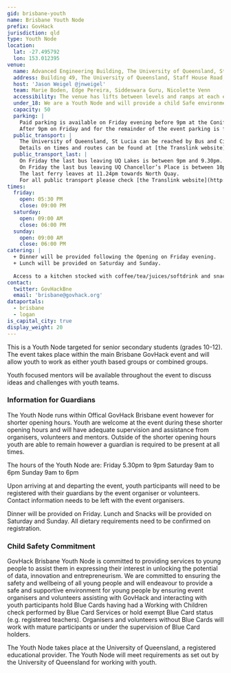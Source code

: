 ```yaml
---
gid: brisbane-youth
name: Brisbane Youth Node
prefix: GovHack
jurisdiction: qld
type: Youth Node
location:
  lat: -27.495792
  lon: 153.012395
venue:
  name: Advanced Engineering Building, The University of Queensland, St Lucia
  address: Building 49, The University of Queensland, Staff House Road, St Lucia QLD 4072
  host: 'Jason Weigel @jnweigel'
  team: Marie Boden, Edge Pereira, Siddeswara Guru, Nicolette Venn
  accessibility: The venue has lifts between levels and ramps at each entrance.
  under_18: We are a Youth Node and will provide a child Safe environment - Guardians must ensure safety to and from events
  capacity: 50
  parking: |
    Paid parking is available on Friday evening before 9pm at the Conifer Knoll carpark (98D) or on Sir William Macgregor Drive. Parking is $5 per day.
    After 9pm on Friday and for the remainder of the event parking is free. [Map of Conifer Knoll Carpark](https://www.google.com.au/maps/place/98D,+St+Lucia+QLD+4067/@-27.4993894,153.0159301,17z/data=!3m1!4b1!4m5!3m4!1s0x6b915a7924330791:0x8bb5375caf6cd7!8m2!3d-27.4993525!4d153.018182)
  public_transport: |
    The University of Queensland, St Lucia can be reached by Bus and CityCat. There are two stops which can be used UQ Chancellor’s Place and UQ Lakes for buses and for the CityCat the stop is UQ St Lucia ferry terminal. The UQ Lakes and UQ St Lucia ferry terminal have easier access to the event venue.
    Details on times and routes can be found at [the Translink website](http://translink.com.au/).
  public_transport_last: |
    On Friday the last bus leaving UQ Lakes is between 9pm and 9.30pm. On the weekend the last bus leaving UQ Lakes is between 5.30pm and 6pm.
    On Friday the last bus leaving UQ Chancellor’s Place is between 10pm and midnight depending on destination. On the weekend the last bus leaving UQ Chancellor’s Place is between 8pm and midnight depending on destination.
    The last ferry leaves at 11.24pm towards North Quay.
    For all public transport please check [the Translink website](http://translink.com.au) for your particular service and what time the last call is.
times:
  friday:
    open: 05:30 PM
    close: 09:00 PM
  saturday:
    open: 09:00 AM
    close: 06:00 PM
  sunday:
    open: 09:00 AM
    close: 06:00 PM
catering: |
  + Dinner will be provided following the Opening on Friday evening.
  + Lunch will be provided on Saturday and Sunday.
  
  Access to a kitchen stocked with coffee/tea/juices/softdrink and snacks will be available outside standard meals.
contact:
  twitter: GovHackBne
  email: 'brisbane@govhack.org'
dataportals:
  - brisbane
  - logan
is_capital_city: true
display_weight: 20
---
```


This is a Youth Node targeted for senior secondary students (grades 10-12). The event takes place within the main Brisbane GovHack event and will allow youth to work as either youth based groups or combined groups.

Youth focused mentors will be available throughout the event to discuss ideas and challenges with youth teams.

### Information for Guardians

The Youth Node runs within Offical GovHack Brisbane event however for shorter opening hours. Youth are welcome at the event during these shorter opening hours and will have adequate supervision and assistance from organisers, volunteers and mentors. Outside of the shorter opening hours youth are able to remain however a guardian is required to be present at all times.

The hours of the Youth Node are:
Friday 5.30pm to 9pm
Saturday 9am to 6pm
Sunday 9am to 6pm

Upon arriving at and departing the event, youth participants will need to be registered with their guardians by the event organiser or volunteers. Contact information needs to be left with the event organisers.

Dinner will be provided on Friday. Lunch and Snacks will be provided on Saturday and Sunday. All dietary requirements need to be confirmed on registration.

### Child Safety Commitment

GovHack Brisbane Youth Node is committed to providing services to young people to assist them in expressing their interest in unlocking the potential of data, innovation and entrepreneurism. We are committed to ensuring the safety and wellbeing of all young people and will endeavour to provide a safe and supportive environment for young people by ensuring event organisers and volunteers assisting with GovHack and interacting with youth participants hold Blue Cards having had a Working with Children check performed by Blue Card Services or hold exempt Blue Card status (e.g. registered teachers). Organisers and volunteers without Blue Cards will work with mature participants or under the supervision of Blue Card holders.

The Youth Node takes place at the University of Queensland, a registered educational provider. The Youth Node will meet requirements as set out by the University of Queensland for working with youth.